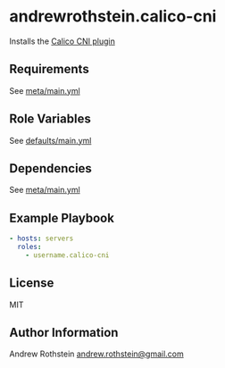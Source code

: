andrewrothstein.calico-cni
=========

Installs the [Calico CNI plugin](https://github.com/projectcalico/cni-plugin)

Requirements
------------

See [meta/main.yml](meta/main.yml)

Role Variables
--------------

See [defaults/main.yml](defaults/main.yml)

Dependencies
------------

See [meta/main.yml](meta/main.yml)

Example Playbook
----------------

```yml
- hosts: servers
  roles:
    - username.calico-cni
```

License
-------

MIT

Author Information
------------------

Andrew Rothstein <andrew.rothstein@gmail.com>
